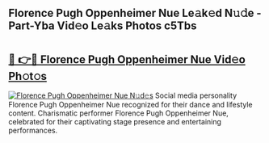 ## Florence Pugh Oppenheimer Nue Le𝚊k𝚎d N𝚞𝚍e - Part-Yba Vid𝚎o Le𝚊ks Photos c5Tbs

# <h2><a href="http://fbayumq.evod.top/?m=Florence+Pugh+Oppenheimer+Nue">🔗 👉🔴 Florence Pugh Oppenheimer Nue Vid𝚎o Ph𝚘t𝚘s</a></h2>

[![Florence Pugh Oppenheimer Nue N𝚞d𝚎s](https://i.imgur.com/8V9OHl7.gif)](http://fbayumq.evod.top/?m=Florence+Pugh+Oppenheimer+Nue)
Social media personality Florence Pugh Oppenheimer Nue recognized for their dance and lifestyle content. Charismatic performer Florence Pugh Oppenheimer Nue, celebrated for their captivating stage presence and entertaining performances. 
